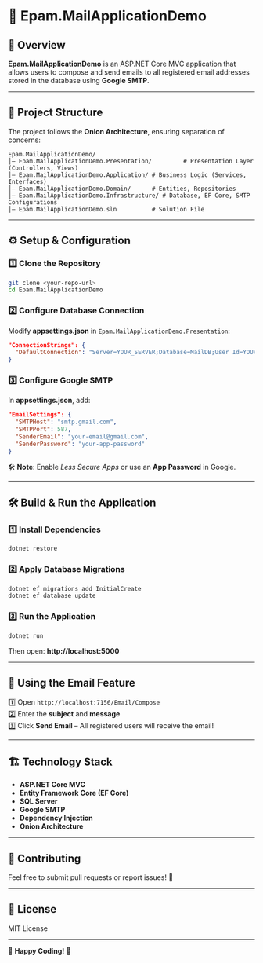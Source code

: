 # 📧 Epam.MailApplicationDemo

## 🚀 Overview
**Epam.MailApplicationDemo** is an ASP.NET Core MVC application that allows users to compose and send emails to all registered email addresses stored in the database using **Google SMTP**.

---

## 📂 Project Structure
The project follows the **Onion Architecture**, ensuring separation of concerns:

```
Epam.MailApplicationDemo/
│— Epam.MailApplicationDemo.Presentation/         # Presentation Layer (Controllers, Views)
│— Epam.MailApplicationDemo.Application/ # Business Logic (Services, Interfaces)
│— Epam.MailApplicationDemo.Domain/      # Entities, Repositories
│— Epam.MailApplicationDemo.Infrastructure/ # Database, EF Core, SMTP Configurations
│— Epam.MailApplicationDemo.sln          # Solution File
```

---

## ⚙️ **Setup & Configuration**

### **1️⃣ Clone the Repository**
```sh
git clone <your-repo-url>
cd Epam.MailApplicationDemo
```

### **2️⃣ Configure Database Connection**
Modify **appsettings.json** in `Epam.MailApplicationDemo.Presentation`:

```json
"ConnectionStrings": {
  "DefaultConnection": "Server=YOUR_SERVER;Database=MailDB;User Id=YOUR_USER;Password=YOUR_PASSWORD;"
}
```

### **3️⃣ Configure Google SMTP**
In **appsettings.json**, add:

```json
"EmailSettings": {
  "SMTPHost": "smtp.gmail.com",
  "SMTPPort": 587,
  "SenderEmail": "your-email@gmail.com",
  "SenderPassword": "your-app-password"
}
```

🛠 **Note**: Enable *Less Secure Apps* or use an **App Password** in Google.

---

## 🛠️ **Build & Run the Application**
### **1️⃣ Install Dependencies**
```sh
dotnet restore
```

### **2️⃣ Apply Database Migrations**
```sh
dotnet ef migrations add InitialCreate
dotnet ef database update
```

### **3️⃣ Run the Application**
```sh
dotnet run
```
Then open: **http://localhost:5000**

---

## 📩 **Using the Email Feature**
1️⃣ Open `http://localhost:7156/Email/Compose`  
2️⃣ Enter the **subject** and **message**  
3️⃣ Click **Send Email** – All registered users will receive the email!  

---

## 🏗 **Technology Stack**
- **ASP.NET Core MVC**  
- **Entity Framework Core (EF Core)**
- **SQL Server**
- **Google SMTP**  
- **Dependency Injection**  
- **Onion Architecture**  

---

## 🤝 **Contributing**
Feel free to submit pull requests or report issues! 🎯

---

## 🐝 **License**
MIT License

---

🚀 **Happy Coding!** 🎉

